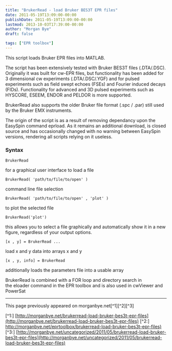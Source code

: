 ```yaml
---
title: "BrukerRead - load Bruker BES3T EPR files"
date: 2011-05-19T13:09:00-00:00
publishDate: 2011-05-19T13:09:00-00:00
lastmod: 2013-10-03T17:39:00-00:00
author: "Morgan Bye"
draft: false

tags: ["EPR toolbox"]
---
```


This script loads Bruker EPR files into MATLAB.

The script has been extensively tested with Bruker BES3T files (.DTA/.DSC). Originally it was built for cw-EPR files, but functionality has been added for 3 dimensional cw experiments (.DTA/.DSC/.YGF) and for pulsed experiments such as field swept echoes (FSEs) and Fourier induced decays (FIDs). Functionality for advanced and 3D pulsed experiments such as HYSCORE, ESEEM, ENDOR and PELDOR is more supported.

BrukerRead also supports the older Bruker file format (.spc / .par) still used by the Bruker EMX instruments.

The origin of the script is as a result of removing dependancy upon the EasySpin command eprload. As it remains an additional download, is closed source and has occasionally changed with no warning between EasySpin versions, rendering all scripts relying on it useless.

### Syntax
```
BrukerRead
```

for a graphical user interface to load a file
```
BrukerRead( 'path/to/file/to/open' )
```

command line file selection
```
BrukerRead( 'path/to/file/to/open' , 'plot' )
```

to plot the selected file
```
BrukerRead('plot')
```

this allows you to select a file graphically and automatically show it in a new figure, regardless of your output options.
```
[x , y] = BrukerRead ...
```

load x and y data into arrays x and y
```
[x , y, info] = BrukerRead
```

additionally loads the parameters file into a usable array

BrukerRead is combined with a FOR loop and directory search in the eloader command in the EPR toolbox and is also used in cwViewer and PowerSat



----
This page previously appeared on morganbye.net[^1][^2][^3]

[^1:] [http://morganbye.net/brukerread-load-bruker-bes3t-epr-files](http://morganbye.net/brukerread-load-bruker-bes3t-epr-files)
[^2:] [http://morganbye.net/eprtoolbox/brukerread-load-bruker-bes3t-epr-files)](http://morganbye.net/eprtoolbox/brukerread-load-bruker-bes3t-epr-files)
[^3:] [http://morganbye.net/uncategorized/2011/05/brukerread-load-bruker-bes3t-epr-files](http://morganbye.net/uncategorized/2011/05/brukerread-load-bruker-bes3t-epr-files)
